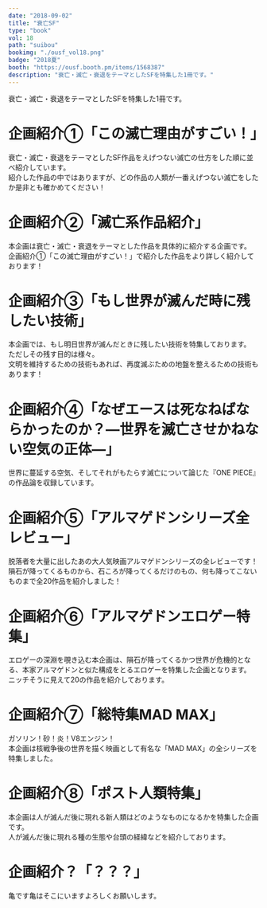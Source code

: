 ```yaml
---
date: "2018-09-02"
title: "衰亡SF"
type: "book"
vol: 18
path: "suibou"
bookimg: "./ousf_vol18.png"
badge: "2018夏"
booth: "https://ousf.booth.pm/items/1568387"
description: "衰亡・滅亡・衰退をテーマとしたSFを特集した1冊です。"
---
```


衰亡・滅亡・衰退をテーマとしたSFを特集した1冊です。

# 企画紹介①「この滅亡理由がすごい！」
衰亡・滅亡・衰退をテーマとしたSF作品をえげつない滅亡の仕方をした順に並べ紹介しています。  
紹介した作品の中ではありますが、どの作品の人類が一番えげつない滅亡をしたか是非とも確かめてください！  

# 企画紹介②「滅亡系作品紹介」
本企画は衰亡・滅亡・衰退をテーマとした作品を具体的に紹介する企画です。  
企画紹介①「この滅亡理由がすごい！」で紹介した作品をより詳しく紹介しております！  

# 企画紹介③「もし世界が滅んだ時に残したい技術」
本企画では、もし明日世界が滅んだときに残したい技術を特集しております。  
ただしその残す目的は様々。  
文明を維持するための技術もあれば、再度滅ぶための地盤を整えるための技術もあります！  

# 企画紹介④「なぜエースは死なねばならかったのか？―世界を滅亡させかねない空気の正体―」
世界に蔓延する空気、そしてそれがもたらす滅亡について論じた『ONE PIECE』の作品論を収録しています。  

# 企画紹介⑤「アルマゲドンシリーズ全レビュー」
脱落者を大量に出したあの大人気映画アルマゲドンシリーズの全レビューです！  
隕石が降ってくるものから、石ころが降ってくるだけのもの、何も降ってこないものまで全20作品を紹介しました！  

# 企画紹介⑥「アルマゲドンエロゲー特集」
エロゲーの深淵を覗き込む本企画は、隕石が降ってくるかつ世界が危機的となる、本家アルマゲドンと似た構成をとるエロゲーを特集した企画となります。  
ニッチそうに見えて20の作品を紹介しております。  

# 企画紹介⑦「総特集MAD MAX」
ガソリン！砂！炎！V8エンジン！  
本企画は核戦争後の世界を描く映画として有名な「MAD MAX」の全シリーズを特集しました。  

# 企画紹介⑧「ポスト人類特集」
本企画は人が滅んだ後に現れる新人類はどのようなものになるかを特集した企画です。  
人が滅んだ後に現れる種の生態や台頭の経緯などを紹介しております。  

# 企画紹介？「？？？」
亀です亀はそこにいますよろしくお願いします。